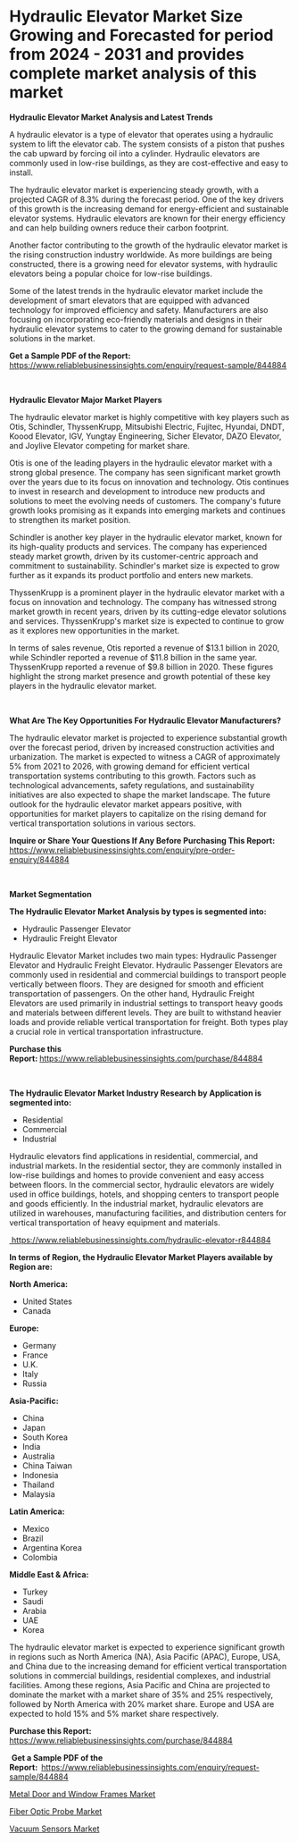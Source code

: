 <p><h1>Hydraulic Elevator Market Size Growing and Forecasted for period from 2024 - 2031 and provides complete market analysis of this market</h1></p><p><strong>Hydraulic Elevator Market Analysis and Latest Trends</strong></p>
<p><p>A hydraulic elevator is a type of elevator that operates using a hydraulic system to lift the elevator cab. The system consists of a piston that pushes the cab upward by forcing oil into a cylinder. Hydraulic elevators are commonly used in low-rise buildings, as they are cost-effective and easy to install.</p><p>The hydraulic elevator market is experiencing steady growth, with a projected CAGR of 8.3% during the forecast period. One of the key drivers of this growth is the increasing demand for energy-efficient and sustainable elevator systems. Hydraulic elevators are known for their energy efficiency and can help building owners reduce their carbon footprint.</p><p>Another factor contributing to the growth of the hydraulic elevator market is the rising construction industry worldwide. As more buildings are being constructed, there is a growing need for elevator systems, with hydraulic elevators being a popular choice for low-rise buildings.</p><p>Some of the latest trends in the hydraulic elevator market include the development of smart elevators that are equipped with advanced technology for improved efficiency and safety. Manufacturers are also focusing on incorporating eco-friendly materials and designs in their hydraulic elevator systems to cater to the growing demand for sustainable solutions in the market.</p></p>
<p><strong>Get a Sample PDF of the Report:&nbsp;</strong> <a href="https://www.reliablebusinessinsights.com/enquiry/request-sample/844884">https://www.reliablebusinessinsights.com/enquiry/request-sample/844884</a></p>
<p>&nbsp;</p>
<p><strong>Hydraulic Elevator Major Market Players</strong></p>
<p><p>The hydraulic elevator market is highly competitive with key players such as Otis, Schindler, ThyssenKrupp, Mitsubishi Electric, Fujitec, Hyundai, DNDT, Koood Elevator, IGV, Yungtay Engineering, Sicher Elevator, DAZO Elevator, and Joylive Elevator competing for market share.</p><p>Otis is one of the leading players in the hydraulic elevator market with a strong global presence. The company has seen significant market growth over the years due to its focus on innovation and technology. Otis continues to invest in research and development to introduce new products and solutions to meet the evolving needs of customers. The company's future growth looks promising as it expands into emerging markets and continues to strengthen its market position.</p><p>Schindler is another key player in the hydraulic elevator market, known for its high-quality products and services. The company has experienced steady market growth, driven by its customer-centric approach and commitment to sustainability. Schindler's market size is expected to grow further as it expands its product portfolio and enters new markets.</p><p>ThyssenKrupp is a prominent player in the hydraulic elevator market with a focus on innovation and technology. The company has witnessed strong market growth in recent years, driven by its cutting-edge elevator solutions and services. ThyssenKrupp's market size is expected to continue to grow as it explores new opportunities in the market.</p><p>In terms of sales revenue, Otis reported a revenue of $13.1 billion in 2020, while Schindler reported a revenue of $11.8 billion in the same year. ThyssenKrupp reported a revenue of $9.8 billion in 2020. These figures highlight the strong market presence and growth potential of these key players in the hydraulic elevator market.</p></p>
<p>&nbsp;</p>
<p><strong>What Are The Key Opportunities For Hydraulic Elevator Manufacturers?</strong></p>
<p><p>The hydraulic elevator market is projected to experience substantial growth over the forecast period, driven by increased construction activities and urbanization. The market is expected to witness a CAGR of approximately 5% from 2021 to 2026, with growing demand for efficient vertical transportation systems contributing to this growth. Factors such as technological advancements, safety regulations, and sustainability initiatives are also expected to shape the market landscape. The future outlook for the hydraulic elevator market appears positive, with opportunities for market players to capitalize on the rising demand for vertical transportation solutions in various sectors.</p></p>
<p><strong>Inquire or Share Your Questions If Any Before Purchasing This Report:</strong> <a href="https://www.reliablebusinessinsights.com/enquiry/pre-order-enquiry/844884">https://www.reliablebusinessinsights.com/enquiry/pre-order-enquiry/844884</a></p>
<p>&nbsp;</p>
<p><strong>Market Segmentation</strong></p>
<p><strong>The Hydraulic Elevator Market Analysis by types is segmented into:</strong></p>
<p><ul><li>Hydraulic Passenger Elevator</li><li>Hydraulic Freight Elevator</li></ul></p>
<p><p>Hydraulic Elevator Market includes two main types: Hydraulic Passenger Elevator and Hydraulic Freight Elevator. Hydraulic Passenger Elevators are commonly used in residential and commercial buildings to transport people vertically between floors. They are designed for smooth and efficient transportation of passengers. On the other hand, Hydraulic Freight Elevators are used primarily in industrial settings to transport heavy goods and materials between different levels. They are built to withstand heavier loads and provide reliable vertical transportation for freight. Both types play a crucial role in vertical transportation infrastructure.</p></p>
<p><strong>Purchase this Report:&nbsp;</strong><a href="https://www.reliablebusinessinsights.com/purchase/844884">https://www.reliablebusinessinsights.com/purchase/844884</a></p>
<p>&nbsp;</p>
<p><strong>The Hydraulic Elevator Market Industry Research by Application is segmented into:</strong></p>
<p><ul><li>Residential</li><li>Commercial</li><li>Industrial</li></ul></p>
<p><p>Hydraulic elevators find applications in residential, commercial, and industrial markets. In the residential sector, they are commonly installed in low-rise buildings and homes to provide convenient and easy access between floors. In the commercial sector, hydraulic elevators are widely used in office buildings, hotels, and shopping centers to transport people and goods efficiently. In the industrial market, hydraulic elevators are utilized in warehouses, manufacturing facilities, and distribution centers for vertical transportation of heavy equipment and materials.</p></p>
<p><a href="https://www.reliablebusinessinsights.com/hydraulic-elevator-r844884">&nbsp;https://www.reliablebusinessinsights.com/hydraulic-elevator-r844884</a></p>
<p><strong>In terms of Region, the Hydraulic Elevator Market Players available by Region are:</strong></p>
<p>
    <p> <strong> North America: </strong>
        <ul>
            <li>United States</li>
            <li>Canada</li>
        </ul>
        </p> 
    <p> <strong> Europe: </strong>
        <ul>
            <li>Germany</li>
            <li>France</li>
            <li>U.K.</li>
            <li>Italy</li>
            <li>Russia</li>
        </ul>
        </p> 
    <p> <strong> Asia-Pacific: </strong>
        <ul>
            <li>China</li>
            <li>Japan</li>
            <li>South Korea</li>
            <li>India</li>
            <li>Australia</li>
            <li>China Taiwan</li>
            <li>Indonesia</li>
            <li>Thailand</li>
            <li>Malaysia</li>
        </ul>
        </p> 
    <p> <strong> Latin America: </strong>
        <ul>
            <li>Mexico</li>
            <li>Brazil</li>
            <li>Argentina Korea</li>
            <li>Colombia</li>
        </ul>
        </p> 
    <p> <strong> Middle East & Africa: </strong>
        <ul>
            <li>Turkey</li>
            <li>Saudi</li>
            <li>Arabia</li>
            <li>UAE</li>
            <li>Korea</li>
        </ul>
    </p>
    </p>
<p><p>The hydraulic elevator market is expected to experience significant growth in regions such as North America (NA), Asia Pacific (APAC), Europe, USA, and China due to the increasing demand for efficient vertical transportation solutions in commercial buildings, residential complexes, and industrial facilities. Among these regions, Asia Pacific and China are projected to dominate the market with a market share of 35% and 25% respectively, followed by North America with 20% market share. Europe and USA are expected to hold 15% and 5% market share respectively.</p></p>
<p><strong>Purchase this Report: </strong><a href="https://www.reliablebusinessinsights.com/purchase/844884">https://www.reliablebusinessinsights.com/purchase/844884</a></p>
<p>&nbsp;<strong>Get a Sample PDF of the Report:&nbsp;&nbsp;</strong><a href="https://www.reliablebusinessinsights.com/enquiry/request-sample/844884">https://www.reliablebusinessinsights.com/enquiry/request-sample/844884</a></p>
<p><strong></strong></p>
<p><p><a href="https://view.publitas.com/reportprime-1/metal-door-and-window-frames-market-size-share-trends-analysis-report-by-product-aluminum-steel-others-and-segment-forecasts-2024-2031/">Metal Door and Window Frames Market</a></p><p><a href="https://github.com/hzxpgedq27/Market-Research-Report-List-1/blob/main/fiber-optic-probe-market.md">Fiber Optic Probe Market</a></p><p><a href="https://github.com/waylose1223/Market-Research-Report-List-1/blob/main/vacuum-sensors-market.md">Vacuum Sensors Market</a></p></p>